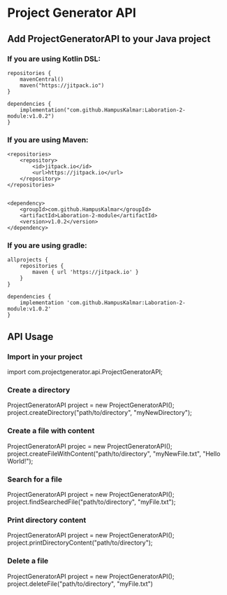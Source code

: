 # Project Generator API

## Add ProjectGeneratorAPI to your Java project

### If you are using Kotlin DSL:
    repositories {
        mavenCentral()  
        maven("https://jitpack.io")
    }

    dependencies { 
        implementation("com.github.HampusKalmar:Laboration-2-module:v1.0.2")
    }

### If you are using Maven: 
    <repositories>
		<repository>
		    <id>jitpack.io</id>
		    <url>https://jitpack.io</url>
		</repository>
	</repositories>


    <dependency>
	    <groupId>com.github.HampusKalmar</groupId>
	    <artifactId>Laboration-2-module</artifactId>
	    <version>v1.0.2</version>
	</dependency>

### If you are using gradle: 
    allprojects {
		repositories {
			maven { url 'https://jitpack.io' }
		}
	}

    dependencies {
	    implementation 'com.github.HampusKalmar:Laboration-2-module:v1.0.2'
	}


## API Usage

### Import in your project
import com.projectgenerator.api.ProjectGeneratorAPI;

### Create a directory
ProjectGeneratorAPI project = new ProjectGeneratorAPI();
project.createDirectory("path/to/directory", "myNewDirectory");

### Create a file with content 
ProjectGeneratorAPI projec = new ProjectGeneratorAPI();
project.createFileWithContent("path/to/directory", "myNewFile.txt", "Hello World!");

### Search for a file
ProjectGeneratorAPI project = new ProjectGeneratorAPI();
project.findSearchedFile("path/to/directory", "myFile.txt");

### Print directory content
ProjectGeneratorAPI project = new ProjectGeneratorAPI();
project.printDirectoryContent("path/to/directory");

### Delete a file 
ProjectGeneratorAPI project = new ProjectGeneratorAPI();
project.deleteFile("path/to/directory", "myFile.txt")
